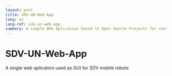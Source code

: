 ```yaml
---
layout: post
title: SDV-UN-Web-App
lang: en
lang-ref: sdv-un-web-app
summary: A simple Web Aplication based in Open Source Projects for control autonomous mobile robots.
---
```


# SDV-UN-Web-App

A single web aplication used as GUI for SDV mobile robots

